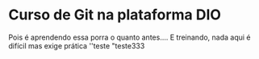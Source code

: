 # Curso de Git na plataforma DIO
Pois é aprendendo essa porra o quanto antes....
E treinando, nada aqui é difícil mas exige prática
''teste
"teste333